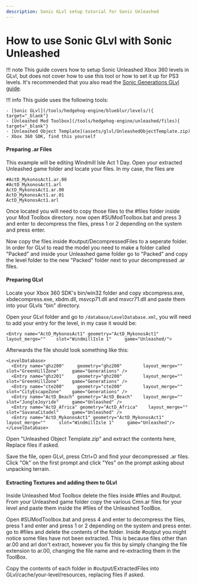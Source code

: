 ```yaml
---
description: Sonic GLvl setup tutorial for Sonic Unleashed
---
```


# How to use Sonic GLvl with Sonic Unleashed

!!! note
    This guide covers how to setup Sonic Unleashed Xbox 360 levels in GLvl, but does not cover how to use this tool or how to set it up for PS3 levels. It's recommended that you also read the [Sonic Generations GLvl guide](/guides/hedgehog-engine/blueblur/levels/glvl).

!!! info
    This guide uses the following tools:

    - [Sonic GLvl](/tools/hedgehog-engine/blueblur/levels/){ target="_blank"}
    - [Unleashed Mod Toolbox](/tools/hedgehog-engine/unleashed/files){ target="_blank"}  
    - [Unleashed Object Template](assets/glvl/UnleashedObjectTemplate.zip)
    - Xbox 360 SDK, find this yourself

#### Preparing .ar Files
This example will be editing Windmill Isle Act 1 Day. Open your extracted Unleashed game folder and locate your files. In my case, the files are 
````
#ActD_MykonosAct1.ar.00
#ActD_MykonosAct1.arl
ActD_MykonosAct1.ar.00 
ActD_MykonosAct1.ar.01
ActD_MykonosAct1.arl
````

Once located you will need to copy those files to the #files folder inside your Mod Toolbox directory. now open #SUModToolbox.bat and press 3 and enter to decompress the files, press 1 or 2 depending on the system and press enter.
 
Now copy the files inside #output/DecompressedFiles to a seperate folder. In order for GLvl to read the model you need to make a folder called "Packed" and inside your Unleashed game folder go to "Packed" and copy the level folder to the new "Packed" folder next to your decompressed .ar files.

#### Preparing GLvl
Locate your Xbox 360 SDK's bin/win32 folder and copy xbcompress.exe, xbdecompress.exe, xbdm.dll, msvcp71.dll and msvcr71.dll and paste them into your GLvls "bin" directory.

Open your GLvl folder and go to `/database/LevelDatabase.xml`, you will need to add your entry for the level, in my case it would be:

`<Entry name="ActD_MykonosAct1" geometry="ActD_MykonosAct1"    layout_merge=""    slot="WindmillIsle 1"     game="Unleashed/">`

Afterwards the file should look something like this:
````
<LevelDatabase>
  <Entry name="ghz200"     geometry="ghz200"        layout_merge=""     slot="GreenHillZone"     game="Generations" />
  <Entry name="ghz201"     geometry="ghz200"        layout_merge=""     slot="GreenHillZone"     game="Generations" />
  <Entry name="cte200"     geometry="cte200"        layout_merge=""     slot="CityEscapeZone"    game="Generations" />
  <Entry name="ActD_Beach" geometry="ActD_Beach"    layout_merge=""     slot="JungleJoyride"     game="Unleashed" />
  <Entry name="ActD_Africa" geometry="ActD_Africa"    layout_merge=""     slot="SavanaCitadel"     game="Unleashed" />
  <Entry name="ActD_MykonosAct1" geometry="ActD_MykonosAct1"    layout_merge=""     slot="WindmillIsle 1"     game="Unleashed"/>
</LevelDatabase>
````

Open "Unleashed Object Template.zip" and extract the contents here, Replace files if asked.

Save the file, open GLvl, press Ctrl+O and find your decompressed .ar files. Click "Ok" on the first prompt and click "Yes" on the prompt asking about unpacking terrain.

#### Extracting Textures and adding them to GLvl
Inside Unleashed Mod Toolbox delete the files inside #files and #output.
From your Unleashed game folder copy the various Cmn.ar files for your level and paste them inside the #files of the Unleashed ToolBox.

Open #SUModToolbox.bat and press 4 and enter to decompress the files, press 1 and enter and press 1 or 2 depending on the system and press enter. go to #files and delete the contents of the folder. Inside #output you might notice some files have not been extracted. This is because files other than ar.00 and arl don't extract, however you fix this by simply changing the file extension to ar.00, changing the file name and re-extracting them in the ToolBox.

Copy the contents of each folder in #output/ExtractedFiles into GLvl/cache/your-level/resources, replacing files if asked.